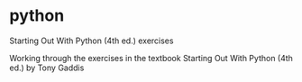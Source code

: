 # python
Starting Out With Python (4th ed.) exercises

Working through the exercises in the textbook Starting Out With Python (4th ed.) by Tony Gaddis
